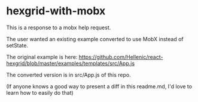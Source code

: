 # hexgrid-with-mobx

This is a response to a mobx help request.

The user wanted an existing example converted to use MobX instead of setState.

The original example is here:
https://github.com/Hellenic/react-hexgrid/blob/master/examples/templates/src/App.js

The converted version is in src/App.js of this repo.

(If anyone knows a good way to present a diff in this readme.md, I'd love to learn how to easily do that)
